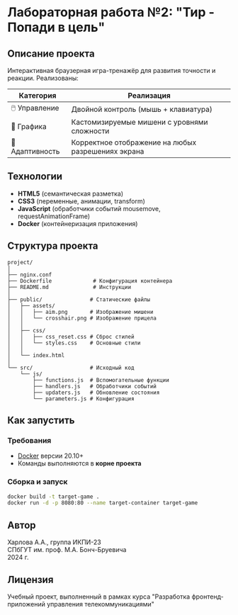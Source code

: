 # Лабораторная работа №2: "Тир - Попади в цель"

## Описание проекта

Интерактивная браузерная игра-тренажёр для развития точности и реакции. Реализованы:

| **Категория**   | **Реализация**                                     |
|-----------------|----------------------------------------------------|
| 🖱️ Управление  | Двойной контроль (мышь + клавиатура)               |
| 🎨 Графика      | Кастомизируемые мишени с уровнями сложности        |
| 📱 Адаптивность | Корректное отображение на любых разрешениях экрана 

## Технологии

- **HTML5**      (семантическая разметка)
- **CSS3**       (переменные, анимации, transform)
- **JavaScript** (обработчики событий mousemove, requestAnimationFrame)
- **Docker**     (контейнеризация приложения)

## Структура проекта

```
project/
│
├── nginx.conf
├── Dockerfile             # Конфигурация контейнера
├── README.md              # Инструкции
│
├── public/               # Статические файлы
│   ├── assets/
│   │   ├── aim.png       # Изображение мишени
│   │   └── crosshair.png # Изображение прицела
│   │
│   ├── css/
│   │   ├── css_reset.css # Сброс стилей
│   │   └── styles.css    # Основные стили
│   │
│   └── index.html
│
└── src/                  # Исходный код
    └── js/
        ├── functions.js  # Вспомогательные функции
        ├── handlers.js   # Обработчики событий
        ├── updaters.js   # Обновление состояния
        └── parameters.js # Конфигурация
```

## Как запустить

### Требования

- [Docker](https://docs.docker.com/get-docker/) версии 20.10+
- Команды выполняются в **корне проекта**

### Сборка и запуск

```bash
docker build -t target-game .
docker run -d -p 8080:80 --name target-container target-game
```

## Автор

Харлова А.А., группа ИКПИ-23  
СПбГУТ им. проф. М.А. Бонч-Бруевича  
2024 г.

## Лицензия

Учебный проект, выполненный в рамках курса "Разработка фронтенд-приложений управления телекоммуникациями"
